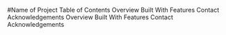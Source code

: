 #Name of Project
Table of Contents
Overview
Built With
Features
Contact
Acknowledgements
Overview
Built With
Features
Contact
Acknowledgements

